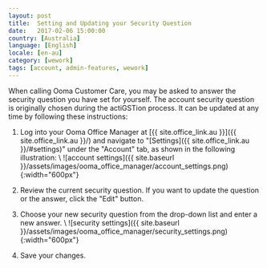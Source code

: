 ```yaml
---
layout: post
title:  Setting and Updating your Security Question
date:   2017-02-06 15:00:00
country: [Australia]
language: [English]
locale: [en-au]
category: [wework]
tags: [account, admin-features, wework]
---
```


When calling Ooma Customer Care, you may be asked to answer the security question you have set for yourself. The account security question is originally chosen during the actiGSTion process. It can be updated at any time by following these instructions:

1. Log into your Ooma Office Manager at [{{ site.office_link.au }}]({{ site.office_link.au }}/) and navigate to "[Settings]({{ site.office_link.au }}/#settings)" under the "Account" tab, as shown in the following illustration: \\
   ![account settings]({{ site.baseurl }}/assets/images/ooma_office_manager/account_settings.png){:width="600px"}

2. Review the current security question. If you want to update the question or the answer, click the "Edit" button.
3. Choose your new security question from the drop-down list and enter a new answer. \\
   ![security settings]({{ site.baseurl }}/assets/images/ooma_office_manager/security_settings.png){:width="600px"}

4. Save your changes.